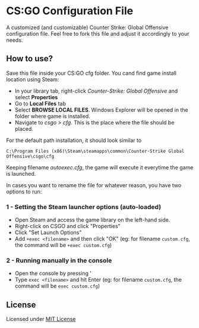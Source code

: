 # CS:GO Configuration File

A customized (and customizable) Counter Strike: Global Offensive configuration file.
Feel free to fork this file and adjust it accordingly to your needs.

## How to use?

Save this file inside your CS:GO cfg folder. You cand find game install location using Steam:
- In your library tab, right-click _Counter-Strike: Global Offensive_ and select __Properties__
- Go to __Local Files__ tab
- Select __BROWSE LOCAL FILES__. Windows Explorer will be opened in the folder where game is installed.
- Navigate to _csgo > cfg_. This is the place where the file should be placed.

For the default path installation, it should look similar to 

```
C:\Program Files (x86)\Steam\steamapps\common\Counter-Strike Global Offensive\csgo\cfg
```

Keeping filename _autoexec.cfg_, the game will execute it everytime the game is launched.

In cases you want to rename the file for whatever reason, you have two options to run:

### 1 - Setting the Steam launcher options (auto-loaded)

* Open Steam and access the game library on the left-hand side.
* Right-click on CSGO and click "Properties"
* Click "Set Launch Options"
* Add `+exec <filename>` and then click "OK" (eg: for filename `custom.cfg`, the command will be `+exec custom.cfg`)

### 2 - Running manually in the console

* Open the console by pressing '
* Type `exec <filename>` and hit Enter (eg: for filename `custom.cfg`, the command will be `exec custom.cfg`)

## License

Licensed under [MIT License](https://opensource.org/licenses/MIT)
